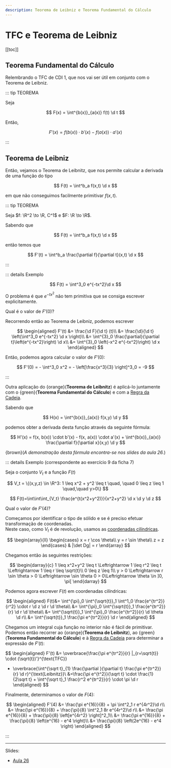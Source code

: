 ```yaml
---
description: Teorema de Leibniz e Teorema Fundamental do Cálculo
---
```


# TFC e Teorema de Leibniz

[[toc]]

## Teorema Fundamental do Cálculo

Relembrando o TFC de CDI 1, que nos vai ser útil em conjunto com o Teorema de Leibniz.

::: tip TEOREMA

Seja

$$
F(x) = \int^{b(x)}_{a(x)} f(t) \d t
$$

Então,

$$
F'(x) = f(b(x)) \cdot b'(x) - f(a(x)) \cdot a'(x)
$$

:::

## Teorema de Leibniz

Então, vejamos o Teorema de Leibnitz, que nos permite calcular a derivada de uma função do tipo

$$
F(t) = \int^b_a f(x,t) \d x
$$

em que não conseguimos facilmente primitivar $f(x,t)$.

::: tip TEOREMA

Seja $f: \R^2 \to \R, C^1$ e $F: \R \to \R$.

Sabendo que

$$
F(t) = \int^b_a f(x,t) \d x
$$

então temos que

$$
F'(t) = \int^b_a \frac{\partial f}{\partial t}(x,t) \d x
$$

:::

::: details Exemplo

$$
F(t) = \int^3_0 e^{-tx^2}\d x
$$

O problema é que $e^{-tx^2}$ não tem primitiva que se consiga escrever explicitamente.

Qual é o valor de $F'(0)$?

Recorrendo então ao Teorema de Leibniz, podemos escrever

$$
\begin{aligned}
F'(t) &= \frac{\d F}{\d t} (t)\\
&= \frac{\d}{\d t} \left(\int^3_0 e^{-tx^2} \d x \right)\\
&= \int^{3}_0 \frac{\partial}{\partial t}\left(e^{-tx^2}\right) \d x\\
&= \int^{3}_0 \left(-x^2 e^{-tx^2}\right) \d x
\end{aligned}
$$

Então, podemos agora calcular o valor de $F'(0)$:

$$
F'(0) = - \int^3_0 x^2 = - \left[\frac{x^3}{3} \right]^3_0 = -9
$$

:::

Outra aplicação do {orange}(**Teorema de Leibnitz**) é aplicá-lo juntamente com o {green}(**Teorema Fundamental do Cálculo**) e com a [Regra da Cadeia](./0005-derivada-composta.md#formula-da-cadeia-chain-rule).

Sabendo que

$$
H(x) = \int^{b(x)}_{a(x)} f(x,y) \d y
$$

podemos obter a derivada desta função através da seguinte fórmula:

$$
H'(x) = f(x, b(x)) \cdot b'(x) - f(x, a(x)) \cdot a'(x) + \int^{b(x)}_{a(x)} \frac{\partial f}{\partial x}(x,y) \d y
$$

{brown}(_A demonstração desta fórmula encontra-se nos slides da aula 26._)

::: details Exemplo (correspondente ao exercício 9 da ficha 7)

Seja o conjunto $V_t$ e a função $F(t)$

$$
V_t = \{(x,y,z) \in \R^3: 1 \leq x^2 + y^2 \leq t \quad, \quad 0 \leq z \leq 1 \quad,\quad y>0\}
$$

$$
F(t)=\int\int\int_{V_t} \frac{e^{t(x^2+y^2)}}{x^2+y^2} \d x \d y \d z
$$

Qual o valor de $F'(4)$?

Começamos por identificar o tipo de sólido e se é preciso efetuar transformação de coordenadas.  
Neste caso, como $V_t$ é de revolução, usamos as [coordenadas cilíndricas](./0010-integracao-mudanca-var.md#coordenadas-cilindricas).

$$
\begin{array}{ll}
\begin{cases}
x = r \cos \theta\\
y = r \sin \theta\\
z = z
\end{cases}
&
|\det Dg| = r
\end{array}
$$

Chegamos então às seguintes restrições:

$$
\begin{darray}{c}
1 \leq x^2+y^2 \leq t \Leftrightarrow 1 \leq r^2 \leq t \Leftrightarrow 1 \leq r \leq \sqrt{t}\\
0 \leq z \leq 1\\
y > 0 \Leftrightarrow r \sin \theta > 0 \Leftrightarrow \sin \theta 0 > 0\Leftrightarrow \theta \in ]0, \pi[
\end{darray}
$$

Podemos agora escrever $F(t)$ em coordenadas cilíndricas:

$$
\begin{aligned}
F(t)&= \int^{\pi}_0 \int^{\sqrt{t}}_1 \int^1_0 \frac{e^{tr^2}}{r^2} \cdot r \d z \d r \d \theta\\
&= \int^{\pi}_0 \int^{\sqrt{t}}_1 \frac{e^{tr^2}}{r} \d r \d \theta\\
&= \int^{\sqrt{t}}_1 \int^{\pi}_0 \frac{e^{tr^2}}{r} \d \theta \d r\\
&= \int^{\sqrt{t}}_1 \frac{\pi e^{tr^2}}{r} \d r
\end{aligned}
$$

Chegamos um integral cuja função no interior não é fácil de primitivar.  
Podemos então recorrer ao {orange}(**Teorema de Leibnitz**), ao {green}(**Teorema Fundamental do Cálculo**) e
à [Regra da Cadeia](./0005-derivada-composta.md#formula-da-cadeia-chain-rule) para determinar a expressão de $F'(t)$:

$$
\begin{aligned}
F'(t) &= \overbrace{\frac{\pi e^{tr^2}}{r} |_{r=\sqrt{t}} \cdot (\sqrt{t})'}^{\text{TFC}}
+ \overbrace{\int^{\sqrt t}_{1} \frac{\partial }{\partial t} \frac{\pi e^{tr^2}}{r} \d r}^{\text{Leibnitz}}\\
&=\frac{\pi e^{t^2}}{\sqrt t} \cdot \frac{1}{2\sqrt t} + \int^{\sqrt t}_1 \frac{r^2 e^{tr^2}}{r} \cdot \pi \d r
\end{aligned}
$$

Finalmente, determinamos o valor de $F(4)$:

$$
\begin{aligned}
F'(4) &= \frac{\pi e^{16}}{8} + \pi \int^2_1 r e^{4r^2}\d r\\
&= \frac{\pi e^{16}}{8} + \frac{\pi}{8} \int^2_1 8r e^{4r^2}\d r\\
&= \frac{\pi e^{16}}{8} + \frac{\pi}{8} \left[e^{4r^2} \right]^2_1\\
&= \frac{\pi e^{16}}{8} + \frac{\pi}{8} \left(e^{16} - e^4 \right)\\
&= \frac{\pi}{8} \left(2e^{16} - e^4 \right)
\end{aligned}
$$

:::

---

Slides:

- [Aula 26](https://drive.google.com/file/d/1Sq4fgIJBi4R2-wvzd9jdUX_8AMR7mvGu/view?usp=sharing)
